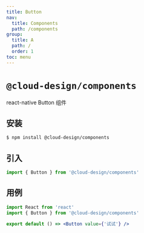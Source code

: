 ```yaml
---
title: Button
nav:
  title: Components
  path: /components
group:
  title: A
  path: /
  order: 1
toc: menu
---
```


# `@cloud-design/components`

react-native Button 组件

## 安装

```sh
$ npm install @cloud-design/components
```

## 引入

```js
import { Button } from '@cloud-design/components'
```

## 用例

```jsx
import React from 'react'
import { Button } from '@cloud-design/components'

export default () => <Button value={'试试'} />
```
